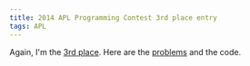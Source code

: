 ```yaml
---
title: 2014 APL Programming Contest 3rd place entry
tags: APL
---
```


Again, I'm the [3rd place](http://www.dyalog.com/news/94/420/2014-APL-Programming-Contest-Winners.htm). Here are the [problems](https://studentcompetitions-general.s3.amazonaws.com/testing-challenge/dyalog/2014%20APL%20Problem%20Solving%20Competition%20Phase%20II%20Problems.pdf) and the code. 

<script src="https://gist.github.com/chaoxu/8b82b8574256b23a1de0.js"></script>